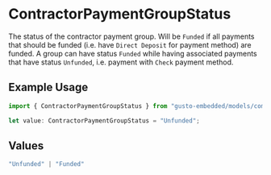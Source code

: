 # ContractorPaymentGroupStatus

The status of the contractor payment group.  Will be `Funded` if all payments that should be funded (i.e. have `Direct Deposit` for payment method) are funded.  A group can have status `Funded` while having associated payments that have status `Unfunded`, i.e. payment with `Check` payment method.

## Example Usage

```typescript
import { ContractorPaymentGroupStatus } from "gusto-embedded/models/components";

let value: ContractorPaymentGroupStatus = "Unfunded";
```

## Values

```typescript
"Unfunded" | "Funded"
```
